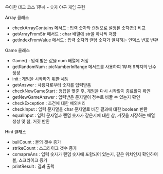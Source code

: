 우아한 테크 코스 1주차 - 숫자 야구 게임 구현

Array 클래스
- checkArrayContains 메서드 : 입력 숫자와 랜덤으로 설정된 숫자(답) 비교
- getArrayFromStr 메서드 : char 배열에 str을 하나씩 저장
- getIndexFromValue 메서드 : 입력 숫자와 랜덤 숫자가 일치하는 인덱스 번호 반환

Game 클래스
- Game() : 입력 받은 값을 num 배열에 저장
- getRandomNum : picNumberInRange 메서드를 사용하여 1부터 9까지의 난수 생성
- init : 게임을 시작하기 위한 세팅
- getAnswer : 사용자로부터 숫자를 입력받음
- checkNewGameStart : 정답을 맞춘 후, 게임을 다시 시작할지 종료할지 확인
- getNewGameAnswer : 입력받은 문자열이 정수로 바꿀 수 있는지 확인
- checkException : 조건에 대한 예외처리
- checkInput : 입력 문자열을 char 문자열로 바꾼 결과에 대한 boolean 반환
- equalInput : 입력 문자열과 랜덤 숫자가 같은지에 대한 참, 거짓을 저장하는 배열 생성 및 참, 거짓 반환

Hint 클래스
- ballCount : 볼의 갯수 증가
- strikeCount : 스크라이크 갯수 증가
- comapreAns : 입력 숫자가 랜덤 숫자에 포함되어 있는지, 같은 위치인지 확인하여 볼, 스크라이크 증가
- printResult : 결과 출력